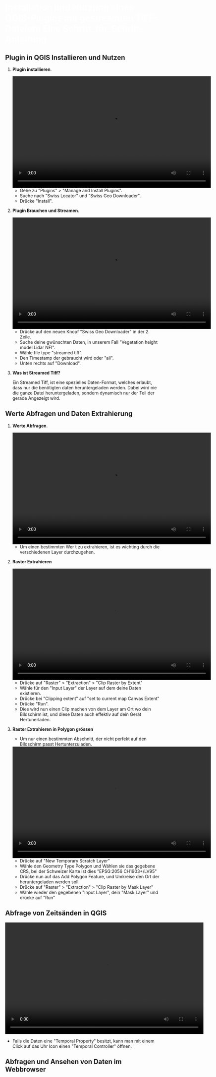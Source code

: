 # <span style="color:#FFFFFF">Installation und Nutzung eines QGIS-Plugins mit gestreamten TIFF-Dateien: Eine Schritt-für-Schritt-Anleitung </span>

Plugin in QGIS Installieren und Nutzen
------------------------

1. **Plugin installieren**.

    <video width="640" height="360" controls>
    <source src="assets/PluginInstall.mp4" type="video/mp4">
    </video>

    - Gehe zu "Plugins" > "Manage and Install Plugins".
    - Suche nach "Swiss Locator" und "Swiss Geo Downloader".
    - Drücke "Install".

2. **Plugin Brauchen und Streamen**.

    <video width="640" height="360" controls>
    <source src="assets/StreamedTiff.mp4" type="video/mp4">
    </video>

    - Drücke auf den neuen Knopf "Swiss Geo Downloader" in der 2. Zeile.
    - Suche deine gwünschten Daten, in unserem Fall "Vegetation height model Lidar NFI".
    - Wähle file type "streamed tiff".
    - Den Timestamp der gebraucht wird oder "all".
    - Unten rechts auf "Download".

3. **Was ist Streamed Tiff?**

    Ein Streamed Tiff, ist eine spezielles Daten-Format, welches erlaubt, dass nur die benötigten daten heruntergeladen werden. Dabei wird nie die ganze Datei heruntergeladen, sondern dynamisch nur der Teil der gerade Angezeigt wird.



Werte Abfragen und Daten Extrahierung
---------------------------------------

1. **Werte Abfragen**.

   <video width="640" height="360" controls>
    <source src="assets/StreamedTiff.mp4" type="video/mp4">
    </video>

    <!---
    TODO: Edit the Video
    Add more steps
    -->
    - Um einen bestimmten Wer t zu extrahieren, ist es wichting durch die verschiedenen Layer durchzugehen.

2. **Raster Extrahieren**

    <video width="640" height="360" controls>
    <source src="assets/RasterExtrahieren.mp4" type="video/mp4">
    </video>

    - Drücke auf "Raster" > "Extraction" > "Clip Raster by Extent"
    - Wähle für den "Input Layer" der Layer auf dem deine Daten existieren.
    - Drücke bei "Clipping extent" auf "set to current map Canvas Extent"
    - Drücke "Run".
    - Dies wird nun einen Clip machen von dem Layer am Ort wo dein Bildschirm ist, und diese Daten auch effektiv auf dein Gerät Hertunerladen.


3. **Raster Extrahieren in Polygon grössen**

    - Um nur einen bestimmten Abschnitt, der nicht perfekt auf den Bildschirm passt Hertunterzuladen.

    <video width="640" height="360" controls>
    <source src="assets/PolygonExtrahieren.mp4" type="video/mp4">
    </video>

    - Drücke auf "New Temporary Scratch Layer"
    - Wähle den Geometry Type Polygon und Wählen sie das gegebene CRS, bei der Schweizer Karte ist dies "EPSG:2056 CH1903+/LV95"
    - Drücke nun auf das Add Polygon Feature, und Umkreise den Ort der heruntergeladen werden soll.
    - Drücke auf "Raster" > "Extraction" > "Clip Raster by Mask Layer"
    - Wähle wieder den gegebenen "Input Layer", dein "Mask Layer" und drücke auf "Run"

Abfrage von Zeitsänden in QGIS
-----------------------------------

<video width="640" height="360" controls>
<source src="assets/Temporal.mp4" type="video/mp4">
</video>

- Falls die Daten eine "Temporal Property" besitzt, kann man mit einem Click auf das Uhr Icon einen "Temporal Controller" öffnen.


Abfragen und Ansehen von Daten im Webbrowser
-------------------------------------
